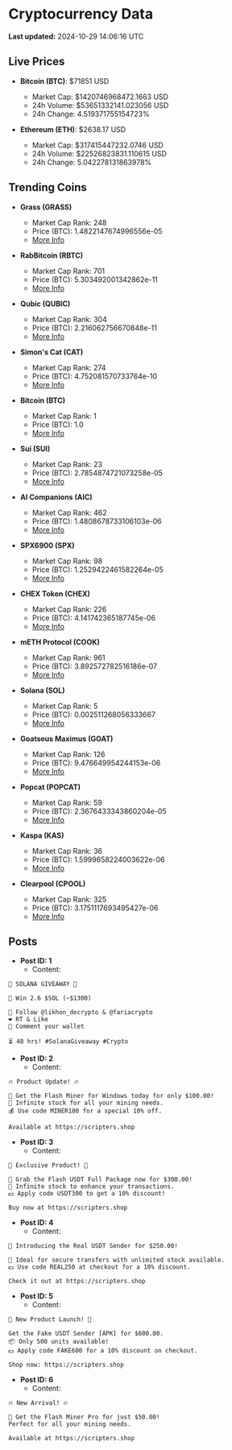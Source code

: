 # Cryptocurrency Data

**Last updated:** 2024-10-29 14:06:16 UTC

## Live Prices
- **Bitcoin (BTC)**: $71851 USD
  - Market Cap: $1420746968472.1663 USD
  - 24h Volume: $53651332141.023056 USD
  - 24h Change: 4.519371755154723%

- **Ethereum (ETH)**: $2638.17 USD
  - Market Cap: $317415447232.0746 USD
  - 24h Volume: $22526823831.110615 USD
  - 24h Change: 5.042278131863978%

## Trending Coins
- **Grass (GRASS)**
  - Market Cap Rank: 248
  - Price (BTC): 1.4822147674996556e-05
  - [More Info](https://www.coingecko.com/en/coins/grass)

- **RabBitcoin (RBTC)**
  - Market Cap Rank: 701
  - Price (BTC): 5.303492001342862e-11
  - [More Info](https://www.coingecko.com/en/coins/rabbitcoin)

- **Qubic (QUBIC)**
  - Market Cap Rank: 304
  - Price (BTC): 2.216062756670848e-11
  - [More Info](https://www.coingecko.com/en/coins/qubic)

- **Simon's Cat (CAT)**
  - Market Cap Rank: 274
  - Price (BTC): 4.752081570733764e-10
  - [More Info](https://www.coingecko.com/en/coins/simons-cat)

- **Bitcoin (BTC)**
  - Market Cap Rank: 1
  - Price (BTC): 1.0
  - [More Info](https://www.coingecko.com/en/coins/bitcoin)

- **Sui (SUI)**
  - Market Cap Rank: 23
  - Price (BTC): 2.7854874721073258e-05
  - [More Info](https://www.coingecko.com/en/coins/sui)

- **AI Companions (AIC)**
  - Market Cap Rank: 462
  - Price (BTC): 1.4808678733106103e-06
  - [More Info](https://www.coingecko.com/en/coins/ai-companions)

- **SPX6900 (SPX)**
  - Market Cap Rank: 98
  - Price (BTC): 1.2529422461582264e-05
  - [More Info](https://www.coingecko.com/en/coins/spx6900)

- **CHEX Token (CHEX)**
  - Market Cap Rank: 226
  - Price (BTC): 4.141742365187745e-06
  - [More Info](https://www.coingecko.com/en/coins/chex-token)

- **mETH Protocol (COOK)**
  - Market Cap Rank: 961
  - Price (BTC): 3.892572782516186e-07
  - [More Info](https://www.coingecko.com/en/coins/meth-protocol)

- **Solana (SOL)**
  - Market Cap Rank: 5
  - Price (BTC): 0.002511268056333667
  - [More Info](https://www.coingecko.com/en/coins/solana)

- **Goatseus Maximus (GOAT)**
  - Market Cap Rank: 126
  - Price (BTC): 9.476649954244153e-06
  - [More Info](https://www.coingecko.com/en/coins/goatseus-maximus)

- **Popcat (POPCAT)**
  - Market Cap Rank: 59
  - Price (BTC): 2.3676433343860204e-05
  - [More Info](https://www.coingecko.com/en/coins/popcat)

- **Kaspa (KAS)**
  - Market Cap Rank: 36
  - Price (BTC): 1.5999658224003622e-06
  - [More Info](https://www.coingecko.com/en/coins/kaspa)

- **Clearpool (CPOOL)**
  - Market Cap Rank: 325
  - Price (BTC): 3.1751117693495427e-06
  - [More Info](https://www.coingecko.com/en/coins/clearpool)

## Posts
- **Post ID: 1**
  - Content:
```
🚀 SOLANA GIVEAWAY 🚀

🎁 Win 2.6 $SOL (~$1300)

🤝 Follow @likhon_decrypto & @fariacrypto
❤️ RT & Like
💬 Comment your wallet

⏳ 48 hrs! #SolanaGiveaway #Crypto
```

- **Post ID: 2**
  - Content:
```
🔥 Product Update! 🔥

🚀 Get the Flash Miner for Windows today for only $100.00!
🔋 Infinite stock for all your mining needs.
💰 Use code MINER100 for a special 10% off.

Available at https://scripters.shop
```

- **Post ID: 3**
  - Content:
```
🎁 Exclusive Product! 🎁

💸 Grab the Flash USDT Full Package now for $300.00!
🎉 Infinite stock to enhance your transactions.
💵 Apply code USDT300 to get a 10% discount!

Buy now at https://scripters.shop
```

- **Post ID: 4**
  - Content:
```
💎 Introducing the Real USDT Sender for $250.00!

💼 Ideal for secure transfers with unlimited stock available.
💵 Use code REAL250 at checkout for a 10% discount.

Check it out at https://scripters.shop
```

- **Post ID: 5**
  - Content:
```
🚀 New Product Launch! 🚀

Get the Fake USDT Sender [APK] for $600.00.
📦 Only 500 units available!
💵 Apply code FAKE600 for a 10% discount on checkout.

Shop now: https://scripters.shop
```

- **Post ID: 6**
  - Content:
```
🔥 New Arrival! 🔥

💸 Get the Flash Miner Pro for just $50.00!
Perfect for all your mining needs.

Available at https://scripters.shop
```

